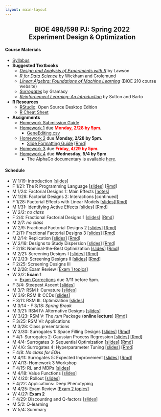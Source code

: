 ```yaml
---
layout: main-layout
---
```


<link href="style.css" rel="stylesheet">

<center>
<h2>BIOE 498/598 PJ: Spring 2022<br>
Experiment Design & Optimization</h2>
</center>

#### Course Materials
* [Syllabus](files/BIOE_498_Syllabus_Sp2022.pdf)
* **Suggested Textbooks**
  - [*Design and Analysis of Experiments with R*](https://www.routledge.com/Design-and-Analysis-of-Experiments-with-R/Lawson/p/book/9781439868133) by Lawson
  - [*R for Data Science*](https://r4ds.had.co.nz) by Wickham and Grolemund
  - [*Linear Algebra: Foundations of Machine Learning*](https://bioe210.github.io) (BIOE 210 course website)
  - [*Surrogates*](https://bobby.gramacy.com/surrogates/) by Gramacy
  - [*Reinforcement Learning: An Introduction*](http://incompleteideas.net/book/the-book.html) by Sutton and Barto
* **R Resources**
  - [RStudio](https://rstudio.com/products/rstudio/): Open Source Desktop Edition
  - [R Cheat Sheet](files/RCheatSheet.html)
* **Assignments**
  - [Homework Submission Guide](files/BIOE_498_Homework_Submission_Guide.pdf)
  - [Homework 1](files/Homework1.pdf) due **<font color="red">Monday, 2/28 by 5pm</font>**.
    - [GeneEditing.csv](files/GeneEditing.csv)
  - [Homework 2](files/Homework2.pdf) due **Monday, 2/28 by 5pm**.
    - [Slide Formatting Guide](files/SlideFormat.pdf) [[Rmd](files/SlideFormat.Rmd)]
  - [Homework 3](files/Homework3.pdf) due **<font color="red">Friday, 4/29 by 5pm</font>**.
  - [Homework 4](files/Homework4.pdf) due **Wednesday, 5/4 by 5pm**.
    - The AlphaGo documentary is available [here](https://www.youtube.com/watch?v=WXuK6gekU1Y).

#### Schedule
* W 1/19: Introduction [[slides](files/01_Introduction.pptx)]
* F 1/21: The R Programming Language [[slides](files/02_IntroductionToR.pdf)] [[Rmd](files/02_IntroductionToR.Rmd)]
* M 1/24: Factorial Designs 1: Main Effects [[notes](files/03_FactorialDesigns.pdf)]
* W 1/26: Factorial Designs 2: Interactions [continued]
* F 1/28: Factorial Effects with Linear Models [[slides](files/05_LinearModelsEffects.pdf)][[Rmd](files/05_LinearModelsEffects.Rmd)]
* M 1/31: Identifying Active Effects [[slides](files/06_ActiveEffects.pdf)] [[Rmd](files/06_ActiveEffects.Rmd)]
* W 2/2: *no class*
* F 2/4: Fractional Factorial Designs 1 [[slides](files/07_FractionalFactorial.pdf)] [[Rmd](files/07_FractionalFactorial.Rmd)]
* M 2/7: *no class*
* W 2/9: Fractional Factorial Designs 2 [[slides](files/08_LowerFractional.pdf)] [[Rmd](files/08_LowerFractional.Rmd)]
* F 2/11: Fractional Factorial Designs 3 [[slides](files/09_AlternativeFractional.pdf)] [[Rmd](files/09_AlternativeFractional.Rmd)]
* M 2/14: Replication [[slides](files/10_Replication.pdf)] [[Rmd](files/10_Replication.Rmd)]
* W 2/16: Designs to Study Dispersion [[slides](files/11_Dispersion.pdf)] [[Rmd](files/11_Dispersion.Rmd)]
* F 2/18: Nominal-the-Best Optimization [[slides](files/12_NominalTheBest.pdf)] [[Rmd](files/12_NominalTheBest.Rmd)]
* M 2/21: Screening Designs I [[slides](files/13_ScreeningDesigns.pdf)] [[Rmd](files/13_ScreeningDesigns.Rmd)]
* W 2/23: Screening Designs II [[slides](files/14_ScreeningDesigns2.pdf)] [[Rmd](files/14_ScreeningDesigns2.Rmd)]
* F 2/25: Screening Designs III
* M 2/28: Exam Review [[Exam 1 topics](files/Exam1Review.pdf)]
* W 3/2: **Exam 1**
  - [Exam Corrections](files/Exam1_Corrections.pdf) due 3/11 before 5pm.
* F 3/4: Steepest Ascent [[slides](files/15_SteepestAscent.pdf)]
* M 3/7: RSM I: Curvature [[slides](files/16_RSM1.pdf)]
* W 3/9: RSM II: CCDs [[slides](files/17_RSM2.pdf)]
* F 3/11: RSM III: Optimization [[slides](files/18_RSM3.pdf)]
* M 3/14 - F 3/18: *Spring Break*
* M 3/21: RSM IV: Alternative Designs [[slides](files/19_RSM4.pdf)]
* W 3/23: RSM V: The *rsm* Package (**online lecture**) [[Rmd](files/20_RSM5.Rmd)]
* F 3/25: RSM VI: Applications
* M 3/28: Class presentations
* W 3/30: Surrogates 1: Space Filling Designs [[slides](files/21_SpaceFillingDesigns.pdf)] [[Rmd](files/21_SpaceFillingDesigns.Rmd)]
* F 4/1: Surrogates 2: Gaussian Process Regression [[slides](files/22_GaussianProcessRegression.pdf)] [[Rmd](files/22_GaussianProcessRegression.Rmd)]
* M 4/4: Surrogates 3: Sequential Optimization [[slides](files/23_SequentialDesign.pdf)] [[Rmd](files/23_SequentialDesign.Rmd)]
* W 4/6: Surrogates 4: Hyperparameter Tuning [[slides](files/24_GPRHyperparameters.pdf)] [[Rmd](files/24_GPRHyperparameters.Rmd)]
* F 4/8: *No class for EOH.*
* M 4/11: Surrogates 5: Expected Improvement [[slides](files/25_ExpectedImprovement.pdf)] [[Rmd](files/25_ExpectedImprovement.Rmd)]
* W 4/13: Homework 3 Workshop
* F 4/15: RL and MDPs [[slides](files/26_MDPs.pdf)]
* M 4/18: Value Functions [[slides](files/27_ValueFunctions.pdf)]
* W 4/20: Rollout [[slides](files/28_Rollout.pdf)]
* F 4/22: Applications: Deep Phenotyping
* M 4/25: Exam Review [[Exam 2 topics](files/Exam2Review.pdf)]
* W 4/27: **Exam 2**
* F 4/29: Discounting and Q-factors [[slides](files/29_DiscountingQFactors.pdf)]
* M 5/2: Q-learning
* W 5/4: Summary
